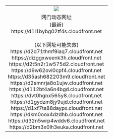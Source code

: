 ﻿<table>
  <tr></tr>
  <tr><td colspan=2 align=center><img src="https://d1l1bybg02tf4s.cloudfront.net/Up/oGate.jpg" /></td></tr>
  <tr><td colspan=2 align=center>网门动态网址<br/>(最新)
<br>https://d1l1bybg02tf4s.cloudfront.net
<br/><br/>(以下网址可能失效)
<br>https://d2d71thmf9iaq7.cloudfront.net
<br>https://dizggxweenk3h.cloudfront.net
<br>https://d2t5n2r1w575d2.cloudfront.net
<br>https://d9w62ovi0cpf4.cloudfront.net
<br>https://d35ash682203m9.cloudfront.net
<br>https://d2smnrja8o1ujw.cloudfront.net
<br>https://d112bt4a6n4bgd.cloudfront.net
<br>https://dvt0hgnx565y8.cloudfront.net
<br>https://d1gydzm8jy9ujd.cloudfront.net
<br>https://d1xf7ts88daypx.cloudfront.net
<br>https://dkm0oox4dzdhb.cloudfront.net
<br>https://d32n5wrp4wddv6.cloudfront.net
<br>https://d2bm3x0lh3euka.cloudfront.net
    </td>
  </tr>
</table>
